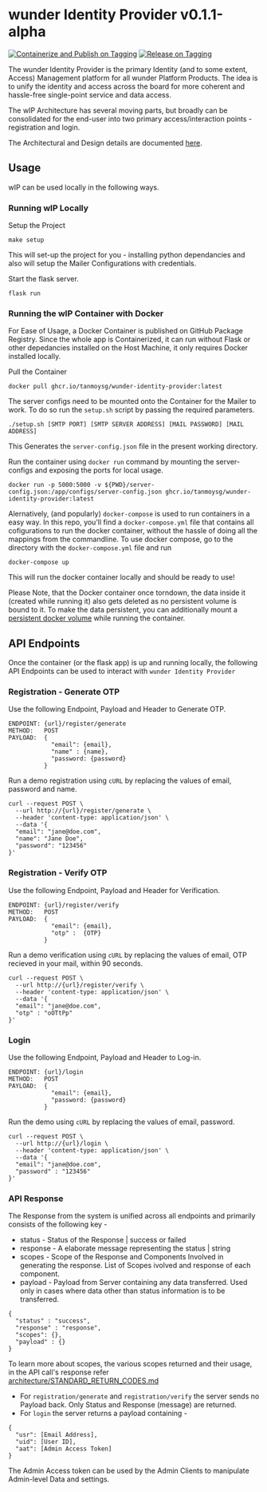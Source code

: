 # wunder Identity Provider v0.1.1-alpha

[![Containerize and Publish on Tagging](https://github.com/TanmoySG/wunder-identity-provider/actions/workflows/containerize-and-publish.yml/badge.svg)](https://github.com/TanmoySG/wunder-identity-provider/actions/workflows/containerize-and-publish.yml) [![Release on Tagging](https://github.com/TanmoySG/wunder-identity-provider/actions/workflows/release-on-github.yml/badge.svg)](https://github.com/TanmoySG/wunder-identity-provider/actions/workflows/release-on-github.yml) 

The wunder Identity Provider is the primary Identity (and to some extent, Access) Management platform for all wunder Platform Products. The idea is to unify the identity and access across the board for more coherent and hassle-free single-point service and data access.

The wIP Architecture has several moving parts, but broadly can be consolidated for the end-user into two primary access/interaction points - registration and login. 

The Architectural and Design details are documented [here](./architecture/README.md).


## Usage

wIP can be used locally in the following ways.

### Running wIP Locally

Setup the Project
```
make setup
```
This will set-up the project for you - installing python dependancies and also will setup the Mailer Configurations with credentials.


Start the flask server.
```
flask run
```

### Running the wIP Container with Docker

For Ease of Usage, a Docker Container is published on GitHub Package Registry. Since the whole app is Containerized, it can run without Flask or other depedancies installed on the Host Machine, it only requires Docker installed locally.

Pull the Container
```
docker pull ghcr.io/tanmoysg/wunder-identity-provider:latest
```
The server configs need to be mounted onto the Container for the Mailer to work. To do so run the `setup.sh` script by passing the required parameters.
```
./setup.sh [SMTP PORT] [SMTP SERVER ADDRESS] [MAIL PASSWORD] [MAIL ADDRESS]
```
This Generates the `server-config.json` file in the present working directory.


Run the container using `docker run` command by mounting the server-configs and exposing the ports for local usage.
```
docker run -p 5000:5000 -v ${PWD}/server-config.json:/app/configs/server-config.json ghcr.io/tanmoysg/wunder-identity-provider:latest
```
Alernatively, (and popularly) `docker-compose` is used to run containers in a easy way. In this repo, you'll find a `docker-compose.yml` file that contains all cofigurations to run the docker container, without the hassle of doing all the mappings from the commandline. To use docker compose, go to the directory with the `docker-compose.yml` file and run
```
docker-compose up
```
This will run the docker container locally and should be ready to use!

Please Note, that the Docker container once torndown, the data inside it (created while running it) also gets deleted as no persistent volume is bound to it. To make the data persistent, you can additionally mount a [persistent docker volume](https://www.google.com/search?q=persistent+docker+volume&oq=persistent+docker+&aqs=chrome.0.0i20i263i512j0i512j69i57j0i512j0i22i30l6.3001j1j9&sourceid=chrome&ie=UTF-8) while running the container.

## API Endpoints

Once the container (or the flask app) is up and running locally, the following API Endpoints can be used to interact with `wunder Identity Provider`

### Registration - Generate OTP

Use the following Endpoint, Payload and Header to Generate OTP.

```
ENDPOINT: {url}/register/generate
METHOD:   POST
PAYLOAD:  {
            "email": {email},
            "name" : {name},
            "password: {password}
          }
```
Run a demo registration using `cURL` by replacing the values of email, password and name.

```
curl --request POST \
  --url http://{url}/register/generate \
  --header 'content-type: application/json' \
  --data '{
  "email": "jane@doe.com",
  "name": "Jane Doe",
  "password": "123456"
}'
```

### Registration - Verify OTP

Use the following Endpoint, Payload and Header for Verification.

```
ENDPOINT: {url}/register/verify
METHOD:   POST
PAYLOAD:  {
            "email": {email},
            "otp" :  {OTP}
          }
```
Run a demo verification using `cURL` by replacing the values of email, OTP recieved in your mail, within 90 seconds.
```
curl --request POST \
  --url http://{url}/register/verify \
  --header 'content-type: application/json' \
  --data '{
  "email": "jane@doe.com",
  "otp" : "oOTtPp"
}'
```

### Login

Use the following Endpoint, Payload and Header to Log-in.

```
ENDPOINT: {url}/login
METHOD:   POST
PAYLOAD:  {
            "email": {email},
            "password: {password}
          }
```

Run the demo using `cURL` by replacing the values of email, password.
```
curl --request POST \
  --url http://{url}/login \
  --header 'content-type: application/json' \
  --data '{
  "email": "jane@doe.com",
  "password" : "123456"
}'
```

### API Response

The Response from the system is unified across all endpoints and primarily consists of the following key -

- status - Status of the Response | success or failed
- response - A elaborate message representing the status | string
- scopes - Scope of the Response and Components Involved in generating the response. List of Scopes ivolved and response of each component.
- payload - Payload from Server containing any data transferred. Used only in cases where data other than status information is to be transferred.

```
{
  "status" : "success",
  "response" : "response",
  "scopes": {},
  "payload" : {}
}
```

To learn more about scopes, the various scopes returned and their usage, in the API call's response refer [architecture/STANDARD_RETURN_CODES.md](./architecture/STANDARD_RETURN_CODES.md)

- For `registration/generate` and `registration/verify` the server sends no Payload back. Only Status and Response (message) are returned.
- For `login` the server returns a payload containing - 
```
{
  "usr": [Email Address],
  "uid": [User ID],
  "aat": [Admin Access Token]
}
```
The Admin Access token can be used by the Admin Clients to manipulate Admin-level Data and settings.